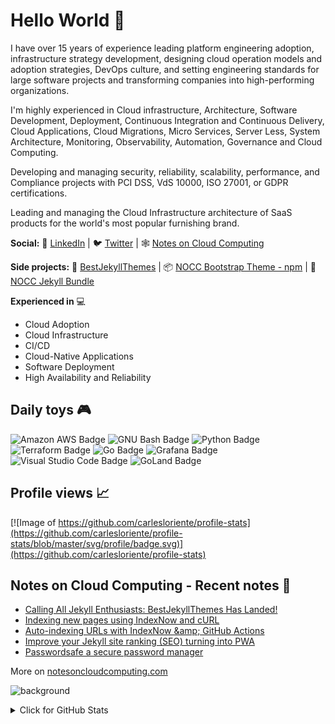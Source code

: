 # Hello World 👋

I have over 15 years of experience leading platform engineering adoption, infrastructure strategy development, designing cloud operation models and adoption strategies, DevOps culture, and setting engineering standards for large software projects and transforming companies into high-performing organizations.

I'm highly experienced in Cloud infrastructure, Architecture, Software Development, Deployment, Continuous Integration and Continuous Delivery, Cloud Applications, Cloud Migrations, Micro Services, Server Less, System Architecture, Monitoring, Observability, Automation, Governance and Cloud Computing.

Developing and managing security, reliability, scalability, performance, and Compliance projects with PCI DSS, VdS 10000, ISO 27001, or GDPR certifications.

Leading and managing the Cloud Infrastructure architecture of SaaS products for the world's most popular furnishing brand.

**Social:** 💬 [LinkedIn](https://www.linkedin.com/in/carlesloriente/) | 🐦 [Twitter](https://twitter.com/godarthvader) | 🕸️ [Notes on Cloud Computing](https://www.notesoncloudcomputing.com/)

**Side projects:** 🐘 [BestJekyllThemes](https://www.topjekyllthemes.com/) | 📦 [NOCC Bootstrap Theme - npm](https://www.npmjs.com/package/nocc-bootstrap-theme/) | 💎 [NOCC Jekyll Bundle](https://bootstrap-theme.notesoncloudcomputing.com/)

**Experienced in** 💻

- Cloud Adoption
- Cloud Infrastructure
- CI/CD
- Cloud-Native Applications
- Software Deployment
- High Availability and Reliability

## Daily toys 🎮

![Amazon AWS Badge](https://img.shields.io/badge/Amazon%20AWS-232F3E?logo=amazonaws&logoColor=fff&style=plastic)
![GNU Bash Badge](https://img.shields.io/badge/GNU%20Bash-4EAA25?logo=gnubash&logoColor=fff&style=plastic)
![Python Badge](https://img.shields.io/badge/Python-3776AB?logo=python&logoColor=fff&style=plastic)
![Terraform Badge](https://img.shields.io/badge/Terraform-7B42BC?logo=terraform&logoColor=fff&style=plastic)
![Go Badge](https://img.shields.io/badge/Go-00ADD8?logo=go&logoColor=fff&style=plastic)
![Grafana Badge](https://img.shields.io/badge/Grafana-F46800?logo=grafana&logoColor=fff&style=plastic)
![Visual Studio Code Badge](https://img.shields.io/badge/Visual%20Studio%20Code-007ACC?logo=visualstudiocode&logoColor=fff&style=plastic)
![GoLand Badge](https://img.shields.io/badge/GoLand-000?logo=goland&logoColor=fff&style=plastic)

## Profile views 📈

[![Image of https://github.com/carlesloriente/profile-stats](https://github.com/carlesloriente/profile-stats/blob/master/svg/profile/badge.svg)](https://github.com/carlesloriente/profile-stats)

## Notes on Cloud Computing - Recent notes 📰

<!-- BLOG-POST-LIST:START -->
- [Calling All Jekyll Enthusiasts: BestJekyllThemes Has Landed!](https://www.notesoncloudcomputing.com/posts/2024-12-13-best-jekyll-themes/)
- [Indexing new pages using IndexNow and cURL](https://www.notesoncloudcomputing.com/posts/2024-12-06-indexing-pages-with-indexnow-and-curl/)
- [Auto-indexing URLs with IndexNow &amp;amp; GitHub Actions](https://www.notesoncloudcomputing.com/posts/2024-11-22-auto-indexing-urls-with-indexnow-and-github-actions/)
- [Improve your Jekyll site ranking &lpar;SEO&rpar; turning into PWA](https://www.notesoncloudcomputing.com/posts/2024-11-21-improve-site-ranking-seo-enabling-pwa-on-jekyll/)
- [Passwordsafe a secure password manager](https://www.notesoncloudcomputing.com/posts/2024-11-19-passwordsafe-a-secure-password-manager-free-open-source-and-multiplatform/)
<!-- BLOG-POST-LIST:END -->

More on [notesoncloudcomputing.com](https://www.notesoncloudcomputing.com/)

![background](https://www.notesoncloudcomputing.com/assets/vendor/nocc-bootstrap-theme/images/nocc/nocc-showcase.webp)

<!-- Stats -->
<details>

<summary>Click for GitHub Stats</summary>

![Carles Loriente's GitHub stats](https://github-readme-stats.vercel.app/api?username=carlesloriente&show_icons=true&rank_icon=github&theme=transparent)

</details>
